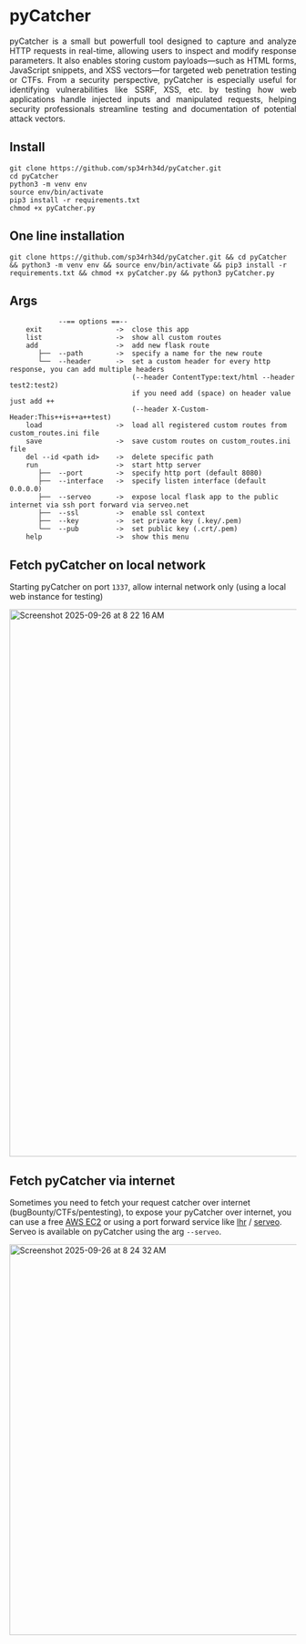 # pyCatcher
<p align="justify">
pyCatcher is a small but powerfull tool designed to capture and analyze HTTP requests in real-time, allowing users to inspect and modify response parameters. It also enables storing custom payloads—such as HTML forms, JavaScript snippets, and XSS vectors—for targeted web penetration testing or CTFs. From a security perspective, pyCatcher is especially useful for identifying vulnerabilities like SSRF, XSS, etc. by testing how web applications handle injected inputs and manipulated requests, helping security professionals streamline testing and documentation of potential attack vectors.
</p>

## Install
```
git clone https://github.com/sp34rh34d/pyCatcher.git
cd pyCatcher
python3 -m venv env
source env/bin/activate
pip3 install -r requirements.txt
chmod +x pyCatcher.py
```

## One line installation
```
git clone https://github.com/sp34rh34d/pyCatcher.git && cd pyCatcher && python3 -m venv env && source env/bin/activate && pip3 install -r requirements.txt && chmod +x pyCatcher.py && python3 pyCatcher.py
```

## Args
```
            --== options ==--
    exit                  ->  close this app
    list                  ->  show all custom routes
    add                   ->  add new flask route
       ├──  --path        ->  specify a name for the new route
       └──  --header      ->  set a custom header for every http response, you can add multiple headers
                              (--header ContentType:text/html --header test2:test2)
                              if you need add (space) on header value just add ++ 
                              (--header X-Custom-Header:This++is++a++test)
    load                  ->  load all registered custom routes from custom_routes.ini file
    save                  ->  save custom routes on custom_routes.ini file
    del --id <path id>    ->  delete specific path
    run                   ->  start http server
       ├──  --port        ->  specify http port (default 8080)
       ├──  --interface   ->  specify listen interface (default 0.0.0.0)
       ├──  --serveo      ->  expose local flask app to the public internet via ssh port forward via serveo.net
       ├──  --ssl         ->  enable ssl context
       ├──  --key         ->  set private key (.key/.pem)
       └──  --pub         ->  set public key (.crt/.pem)
    help                  ->  show this menu
```

## Fetch pyCatcher on local network
Starting pyCatcher on port `1337`, allow internal network only (using a local web instance for testing)

<img width="1664" height="961" alt="Screenshot 2025-09-26 at 8 22 16 AM" src="https://github.com/user-attachments/assets/c9be5afd-2df3-48b4-b2f3-dcfee4c7a78a" />
<br>

## Fetch pyCatcher via internet
Sometimes you need to fetch your request catcher over internet (bugBounty/CTFs/pentesting), to expose your pyCatcher over internet, you can use a free [AWS EC2](https://aws.amazon.com/es/ec2/?trk=02bd2428-3348-4251-8b76-83ffa306f0f1&sc_channel=ps&ef_id=CjwKCAjw89jGBhB0EiwA2o1On8sv-Lp0963ncIsL-IVsaw-DsyBYpD8YT7UWJoWMhlqK8RxYmlvSEhoCVNkQAvD_BwE:G:s&s_kwcid=AL!4422!3!647999789403!e!!g!!aws%20ec2!19685287168!143348659342&gad_campaignid=19685287168&gbraid=0AAAAADjHtp8RYoaYTiZTBI93z1pldSMDl&gclid=CjwKCAjw89jGBhB0EiwA2o1On8sv-Lp0963ncIsL-IVsaw-DsyBYpD8YT7UWJoWMhlqK8RxYmlvSEhoCVNkQAvD_BwE) or using a port forward service like [lhr](https://localhost.run) / [serveo](https://serveo.net).\
Serveo is available on pyCatcher using the arg `--serveo`.
<br>

<img width="1658" height="686" alt="Screenshot 2025-09-26 at 8 24 32 AM" src="https://github.com/user-attachments/assets/c5278451-9f62-4c43-8b5a-fef1521fcae1" />


